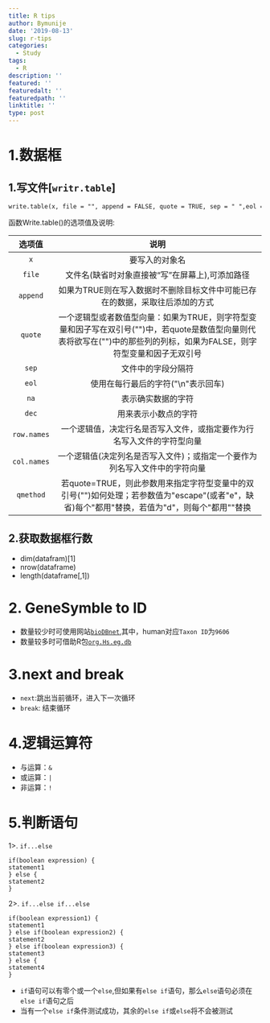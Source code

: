 ```yaml
---
title: R tips
author: Bymunije
date: '2019-08-13'
slug: r-tips
categories:
  - Study
tags:
  - R
description: ''
featured: ''
featuredalt: ''
featuredpath: ''
linktitle: ''
type: post
---
```


# 1.数据框

## 1.写文件[`writr.table`]

```
write.table(x, file = "", append = FALSE, quote = TRUE, sep = " ",eol = "\n", na = "NA", dec = ".", row.names = TRUE,col.names = TRUE, qmethod = c("escape", "double"))
```
函数Write.table()的选项值及说明:

|选项值|说明|
|:----:|:----:|
|`x`|要写入的对象名|
|`file`|文件名(缺省时对象直接被“写”在屏幕上),可添加路径|
|`append`|如果为TRUE则在写入数据时不删除目标文件中可能已存在的数据，采取往后添加的方式|
|`quote`|一个逻辑型或者数值型向量：如果为TRUE，则字符型变量和因子写在双引号("")中，若quote是数值型向量则代表将欲写在("")中的那些列的列标，如果为FALSE，则字符型变量和因子无双引号|
|`sep`|文件中的字段分隔符|
|`eol`|使用在每行最后的字符("\n"表示回车)|
|`na`|表示确实数据的字符|
|`dec`|用来表示小数点的字符|
|`row.names`|一个逻辑值，决定行名是否写入文件，或指定要作为行名写入文件的字符型向量|
|`col.names`|一个逻辑值(决定列名是否写入文件)；或指定一个要作为列名写入文件中的字符向量|
|`qmethod`|若quote=TRUE，则此参数用来指定字符型变量中的双引号("")如何处理；若参数值为"escape"(或者"e"，缺省)每个"都用\"替换，若值为"d"，则每个"都用""替换|

## 2.获取数据框行数

- dim(datafram)[1]
- nrow(dataframe)
- length(dataframe[,1])

# 2. GeneSymble to ID

- 数量较少时可使用网站[`bioDBnet`](https://biodbnet-abcc.ncifcrf.gov/db/db2db.php),其中，human对应`Taxon ID`为`9606`
- 数量较多时可借助R包[`org.Hs.eg.db`](https://github.com/bymunije/Work_TJ/blob/master/draw_picture.Rmd)

# 3.next and break

- `next`:跳出当前循环，进入下一次循环
- `break`: 结束循环

# 4.逻辑运算符

- 与运算：`&`
- 或运算：`|`
- 非运算：`!`

# 5.判断语句

1>. `if...else`

```
if(boolean expression) {
statement1
} else {
statement2
}
```
2>. `if...else if...else`

```
if(boolean expression1) {
statement1
} else if(boolean expression2) {
statement2
} else if(boolean expression3) {
statement3
} else {
statement4
}
```

- `if`语句可以有零个或一个`else`,但如果有`else if`语句，那么`else`语句必须在`else if`语句之后
- 当有一个`else if`条件测试成功，其余的`else if`或`else`将不会被测试




